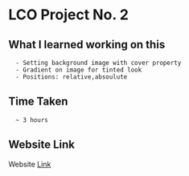 # LCO Project No. 2
   ## What I learned working on this
      - Setting background image with cover property
      - Gradient on image for tinted look
      - Positions: relative,absoulute
  ## Time Taken
      ~ 3 hours
  ## Website Link
Website [Link](https://62e38c88137855565d12f7d0--aquamarine-pixie-7f033c.netlify.app/)